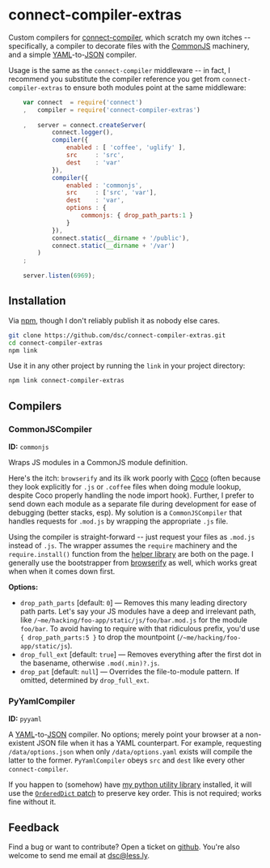 # connect-compiler-extras

Custom compilers for [connect-compiler](http://github.com/dsc/connect-compiler), which scratch my own
itches -- specifically, a compiler to decorate files with the [CommonJS](http://commonjs.org)
machinery, and a simple [YAML](http://yaml.org)-to-[JSON](http://json.org) compiler.

Usage is the same as the `connect-compiler` middleware -- in fact, I recommend you substitute
the compiler reference you get from `connect-compiler-extras` to ensure both modules point
at the same middleware:

```js
    var connect  = require('connect')
    ,   compiler = require('connect-compiler-extras')
    
    ,   server = connect.createServer(
            connect.logger(),
            compiler({
                enabled : [ 'coffee', 'uglify' ],
                src     : 'src',
                dest    : 'var'
            }),
            compiler({
                enabled : 'commonjs',
                src     : ['src', 'var'],
                dest    : 'var',
                options : {
                    commonjs: { drop_path_parts:1 }
                }
            }),
            connect.static(__dirname + '/public'),
            connect.static(__dirname + '/var')
        )
    ;
    
    server.listen(6969);
```


## Installation

Via [npm](http://npmjs.org/), though I don't reliably publish it as nobody else cares.

```sh
git clone https://github.com/dsc/connect-compiler-extras.git
cd connect-compiler-extras
npm link
```

Use it in any other project by running the `link` in your project directory:

```sh
npm link connect-compiler-extras
```


## Compilers

### CommonJSCompiler

**ID:** `commonjs`

Wraps JS modules in a CommonJS module definition.

Here's the itch: `browserify` and its ilk work poorly with [Coco](http://github.com/satyr/coco)
(often because they look explicitly for `.js` or `.coffee` files when doing module lookup, despite
Coco properly handling the node import hook). Further, I prefer to send down each module as a
separate file during development for ease of debugging (better stacks, esp). My solution is a
`CommonJSCompiler` that handles requests for `.mod.js` by wrapping the appropriate `.js` file.

Using the compiler is straight-forward -- just request your files as `.mod.js` instead of `.js`.
The wrapper assumes the `require` machinery and the `require.install()` function from the
[helper library](blob/master/require-install.js) are both on the page. I generally use the
bootstrapper from [browserify](https://github.com/substack/node-browserify) as well, which works
great when when it comes down first.

**Options:**

 - `drop_path_parts` [default: `0`] &mdash; Removes this many leading directory path parts. Let's
   say your JS modules have a deep and irrelevant path, like
   `/~me/hacking/foo-app/static/js/foo/bar.mod.js` for the module `foo/bar`. To avoid having to
   require with that ridiculous prefix, you'd use `{ drop_path_parts:5 }` to drop the mountpoint
   (`/~me/hacking/foo-app/static/js`).
 - `drop_full_ext` [default: `true`] &mdash; Removes everything after the first dot in the basename,
   otherwise `.mod(.min)?.js`.
 - `drop_pat` [default: `null`] &mdash; Overrides the file-to-module pattern. If omitted, determined
   by `drop_full_ext`.


### PyYamlCompiler

**ID:** `pyyaml`

A [YAML](http://yaml.org)-to-[JSON](http://json.org) compiler. No options; merely point your browser
at a non-existent JSON file when it has a YAML counterpart. For example, requesting
`/data/options.json` when only `/data/options.yaml` exists will compile the latter to the former.
`PyYamlCompiler` obeys `src` and `dest` like every other `connect-compiler`.

If you happen to (somehow) have [my python utility library](https://github.com/dsc/py-lessly)
installed, it will use the
[`OrderedDict` patch](https://github.com/dsc/py-lessly/blob/master/lessly/data/yaml_omap.py) to
preserve key order. This is not required; works fine without it.


## Feedback

Find a bug or want to contribute? Open a ticket on [github](http://github.com/dsc/connect-compiler-extras).
You're also welcome to send me email at [dsc@less.ly](mailto:dsc@less.ly?subject=connect-compiler-extras).



